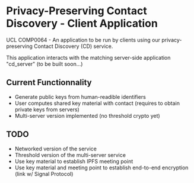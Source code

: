 # Privacy-Preserving Contact Discovery - Client Application
UCL COMP0064 - An application to be run by clients using our privacy-preserving Contact Discovery (CD) service.

This application interacts with the matching server-side application "cd_server" (to be built soon...)


## Current Functionnality
- Generate public keys from human-readible identifiers
- User computes shared key material with contact (requires to obtain private keys from servers)
- Multi-server version implemented (no threshold crypto yet)

## TODO
- Networked version of the service
- Threshold version of the multi-server service
- Use key material to establish IPFS meeting point
- Use key material and meeting point to establish end-to-end encryption (link w/ Signal Protocol)

